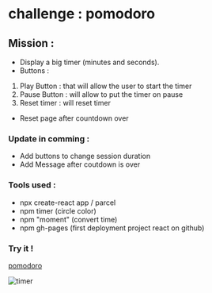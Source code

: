 # challenge : pomodoro

## Mission :

- Display a big timer (minutes and seconds).
- Buttons :
1) Play Button : that will allow the user to start the timer
2) Pause Button : will allow to put the timer on pause
3) Reset timer : will reset timer 
- Reset page after countdown over

### Update in comming : 

- Add buttons to change session duration
- Add Message after coutdown is over

### Tools used :

- npx create-react app / parcel 
- npm timer (circle color)
- npm "moment" (convert time)
- npm gh-pages (first deployment project react on github)

### Try it !

[pomodoro](https://zakariaselassi.github.io/pomodoro/)

![timer](https://media.giphy.com/media/ZdT2zDh3Bvnkk/giphy.gif)

